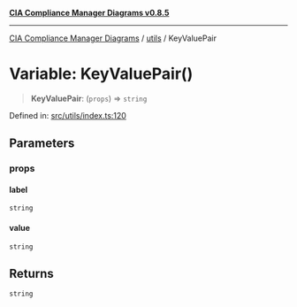 [**CIA Compliance Manager Diagrams v0.8.5**](../../README.md)

***

[CIA Compliance Manager Diagrams](../../modules.md) / [utils](../README.md) / KeyValuePair

# Variable: KeyValuePair()

> **KeyValuePair**: (`props`) => `string`

Defined in: [src/utils/index.ts:120](https://github.com/Hack23/cia-compliance-manager/blob/3ae0301247f765ba03c8c0fe645db4718bb8af76/src/utils/index.ts#L120)

## Parameters

### props

#### label

`string`

#### value

`string`

## Returns

`string`
